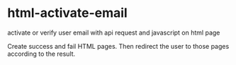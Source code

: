 # html-activate-email
 activate or verify user email with api request and javascript on html page

Create success and fail HTML pages. Then redirect the user to those pages according to the result.
